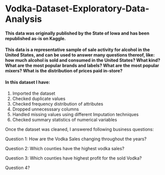 # Vodka-Dataset-Exploratory-Data-Analysis

#### This data was originally published by the State of Iowa and has been republished as-is on Kaggle.

#### This data is a representative sample of sale activity for alcohol in the United States, and can be used to answer many questions thereof, like: how much alcohol is sold and consumed in the United States? What kind? What are the most popular brands and labels? What are the most popular mixers? What is the distribution of prices paid in-store?

#### In this dataset I have:
1. Imported the dataset
2. Checked duplicate values
3. Checked frequency distribution of attributes
4. Dropped unnecesssary columns
5. Handled missing values using different Imputation techniques
6. Checked summary statistics of numerical variables

Once the dataset was cleaned, I answered following business questions:

Question 1:
How are the Vodka Sales changing throughout the years?

Question 2:
Which counties have the highest vodka sales?

Question 3:
Which counties have highest profit for the sold Vodka?

Question 4?
